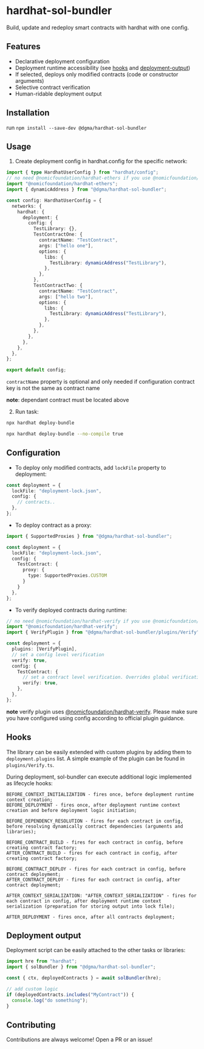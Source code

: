 # hardhat-sol-bundler

Build, update and redeploy smart contracts with hardhat with one config.

## Features

- Declarative deployment configuration
- Deployment runtime accessibility (see [hooks](#hooks) and [deployment-output](#deployment-output))
- If selected, deploys only modified contracts (code or constructor arguments)
- Selective contract verification
- Human-ridable deployment output

## Installation

run `npm install --save-dev @dgma/hardhat-sol-bundler`

## Usage

1. Create deployment config in hardhat.config for the specific network:

```ts
import { type HardhatUserConfig } from "hardhat/config";
// no need @nomicfoundation/hardhat-ethers if you use @nomicfoundation/hardhat-toolbox
import "@nomicfoundation/hardhat-ethers";
import { dynamicAddress } from "@dgma/hardhat-sol-bundler";

const config: HardhatUserConfig = {
  networks: {
    hardhat: {
      deployment: {
        config: {
          TestLibrary: {},
          TestContractOne: {
            contractName: "TestContract",
            args: ["hello one"],
            options: {
              libs: {
                TestLibrary: dynamicAddress("TestLibrary"),
              },
            },
          },
          TestContractTwo: {
            contractName: "TestContract",
            args: ["hello two"],
            options: {
              libs: {
                TestLibrary: dynamicAddress("TestLibrary"),
              },
            },
          },
        },
      },
    },
  },
};

export default config;
```

`contractName` property is optional and only needed if configuration contract key is not the same as contract name

**note**: dependant contract must be located above

2. Run task:

```sh
npx hardhat deploy-bundle
```

```sh
npx hardhat deploy-bundle --no-compile true
```

## Configuration

- To deploy only modified contracts, add `lockFile` property to deployment:

```ts
const deployment = {
  lockFile: "deployment-lock.json",
  config: {
    // contracts..
  },
};
```

- To deploy contract as a proxy:

```ts
import { SupportedProxies } from "@dgma/hardhat-sol-bundler";

const deployment = {
  lockFile: "deployment-lock.json",
  config: {
    TestContract: {
      proxy: {
        type: SupportedProxies.CUSTOM
      }
    }
  },
};
```

- To verify deployed contracts during runtime:

```ts
// no need @nomicfoundation/hardhat-verify if you use @nomicfoundation/hardhat-toolbox
import "@nomicfoundation/hardhat-verify";
import { VerifyPlugin } from "@dgma/hardhat-sol-bundler/plugins/Verify";

const deployment = {
  plugins: [VerifyPlugin],
  // set a config level verification
  verify: true,
  config: {
    TestContract: {
      // set a contract level verification. Overrides global verification
      verify: true,
    },
  },
};
```

**note** verify plugin uses [@nomicfoundation/hardhat-verify](https://www.npmjs.com/package/@nomicfoundation/hardhat-verify). Please make sure you have configured using config according to official plugin guidance.

## Hooks

The library can be easily extended with custom plugins by adding them to `deployment.plugins` list. A simple example of the plugin can be found in `plugins/Verify.ts`.

During deployment, sol-bundler can execute additional logic implemented as lifecycle hooks:

```
BEFORE_CONTEXT_INITIALIZATION - fires once, before deployment runtime context creation;
BEFORE_DEPLOYMENT - fires once, after deployment runtime context creation and before deployment logic initiation;

BEFORE_DEPENDENCY_RESOLUTION - fires for each contract in config, before resolving dynamically contract dependencies (arguments and libraries);

BEFORE_CONTRACT_BUILD - fires for each contract in config, before creating contract factory;
AFTER_CONTRACT_BUILD - fires for each contract in config, after creating contract factory;

BEFORE_CONTRACT_DEPLOY - fires for each contract in config, before contract deployment;
AFTER_CONTRACT_DEPLOY - fires for each contract in config, after contract deployment;

AFTER_CONTEXT_SERIALIZATION: "AFTER_CONTEXT_SERIALIZATION" - fires for each contract in config, after deployment runtime context serialization (preparation for storing output into lock file);

AFTER_DEPLOYMENT - fires once, after all contracts deployment;
```

## Deployment output

Deployment script can be easily attached to the other tasks or libraries:

```ts
import hre from "hardhat";
import { solBundler } from "@dgma/hardhat-sol-bundler";

const { ctx, deployedContracts } = await solBundler(hre);

// add custom logic
if (deployedContracts.includes("MyContract")) {
  console.log("do something");
}
```

## Contributing

Contributions are always welcome! Open a PR or an issue!
